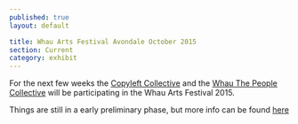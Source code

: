 ```yaml
---
published: true
layout: default

title: Whau Arts Festival Avondale October 2015
section: Current
category: exhibit
---
```


For the next few weeks the [Copyleft Collective][iowa] and the [Whau The People Collective][whau] will be participating in the Whau Arts Festival 2015.

Things are still in a early preliminary phase, but more info can be found [here][here]


[iowa]: https://iowa.nz
[here]: http://whauthepeople.com/avondale-market-project-2015/
[whau]: http://whauthepeople.com
